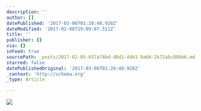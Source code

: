```yaml
---
description: ''
author: []
datePublished: '2017-03-06T01:20:40.928Z'
dateModified: '2017-02-08T19:09:07.511Z'
title: ''
publisher: {}
via: {}
inFeed: true
sourcePath: _posts/2017-02-05-657a74bd-d8d1-44b1-9a68-2b72abc89bb6.md
starred: false
datePublishedOriginal: '2017-03-06T01:20:40.928Z'
_context: 'http://schema.org'
_type: Article

---
```

![](https://the-grid-user-content.s3-us-west-2.amazonaws.com/5a255d70-8a9f-450d-9418-ee7b6499b570.jpg)